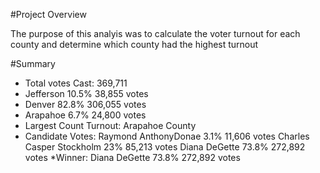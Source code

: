 #Project Overview

The purpose of this analyis was to calculate the voter turnout for each county and determine which county had the highest turnout

#Summary
* Total votes Cast: 369,711
* Jefferson 10.5% 38,855 votes
* Denver 82.8% 306,055 votes
* Arapahoe 6.7% 24,800 votes
* Largest Count Turnout: Arapahoe County
* Candidate Votes:  Raymond AnthonyDonae 3.1% 11,606 votes
                    Charles Casper Stockholm 23% 85,213 votes
                    Diana DeGette  73.8% 272,892 votes
*Winner:  Diana DeGette 73.8% 272,892 votes
